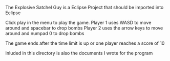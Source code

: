 The Explosive Satchel Guy is a Eclipse Project that should be
imported into Eclipse

Click play in the menu to play the game.
Player 1 uses WASD to move around and spacebar to drop bombs
Player 2 uses the arrow keys to move around and numpad 0 to drop bombs

The game ends after the time limit is up or one player reaches a score of 10

Inluded in this directory is also the documents I wrote for the program